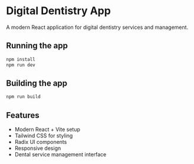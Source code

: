 # Digital Dentistry App

A modern React application for digital dentistry services and management.

## Running the app

```bash
npm install
npm run dev
```

## Building the app

```bash
npm run build
```

## Features

- Modern React + Vite setup
- Tailwind CSS for styling
- Radix UI components
- Responsive design
- Dental service management interface